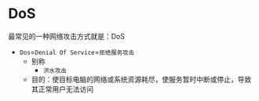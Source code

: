 # DoS

最常见的一种网络攻击方式就是：DoS

* `Dos`=`Denial Of Service`=`拒绝服务攻击`
  * 别称
    * `洪水攻击`
  * 目的：使目标电脑的网络或系统资源耗尽，使服务暂时中断或停止，导致其正常用户无法访问
